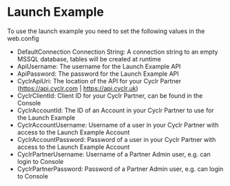 # Launch Example
To use the launch example you need to set the following values in the web.config

 - DefaultConnection Connection String: A connection string to an empty MSSQL database, tables will be created at runtime
 - ApiUsername: The username for the Launch Example API
 - ApiPassword: The password for the Launch Example API
 - CyclrApiUri: The location of the API for your Cyclr Partner (https://api.cyclr.com | https://api.cyclr.uk)
 - CyclrClientId: Client ID for your Cyclr Partner, can be found in the Console
 - CyclrAccountId: The ID of an Account in your Cyclr Partner to use for the Launch Example
 - CyclrAccountUsername: Username of a user in your Cyclr Partner with access to the Launch Example Account
 - CyclrAccountPassword: Password of a user in your Cyclr Partner with access to the Launch Example Account
 - CyclrPartnerUsername: Username of a Partner Admin user, e.g. can login to Console
 - CyclrPartnerPassword: Password of a Partner Admin user, e.g. can login to Console

